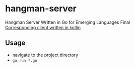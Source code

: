 # hangman-server
Hangman Server Written in Go for Emerging Languages Final 
[Corresponding client written in kotlin](https://github.com/codeWonderland/hangman-client)

## Usage
- navigate to the project directory
- `go run *.go`
